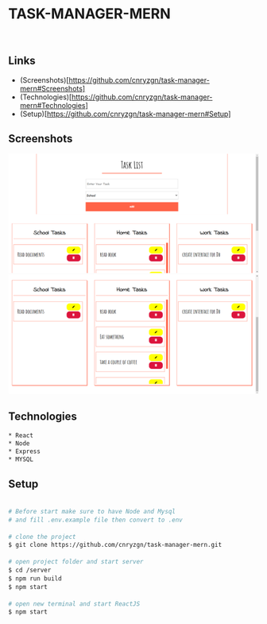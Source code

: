 # TASK-MANAGER-MERN
<br>

## Links
* (Screenshots)[https://github.com/cnryzgn/task-manager-mern#Screenshots]<br>
* (Technologies)[https://github.com/cnryzgn/task-manager-mern#Technologies]<br>
* (Setup)[https://github.com/cnryzgn/task-manager-mern#Setup]<br>

## Screenshots
![](https://github.com/cnryzgn/task-manager-mern/blob/main/screenshots/mern-task-list-1.png)
![](https://github.com/cnryzgn/task-manager-mern/blob/main/screenshots/mern-task-list-2.png)

## Technologies
    * React
    * Node
    * Express
    * MYSQL

## Setup
```bash

# Before start make sure to have Node and Mysql
# and fill .env.example file then convert to .env

# clone the project
$ git clone https://github.com/cnryzgn/task-manager-mern.git

# open project folder and start server
$ cd /server
$ npm run build
$ npm start

# open new terminal and start ReactJS
$ npm start

```
